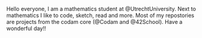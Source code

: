 Hello everyone, 
I am a mathematics student at @UtrechtUniversity. Next to mathematics I like to code, sketch, read and more. 
Most of my repostories are projects from the codam core (@Codam and @42School).
Have a wonderful day!!
